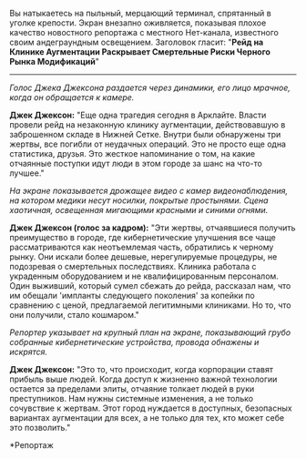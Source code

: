 Вы натыкаетесь на пыльный, мерцающий терминал, спрятанный в уголке крепости. Экран внезапно оживляется, показывая плохое качество новостного репортажа с местного Нет-канала, известного своим андеграундным освещением. Заголовок гласит: "**Рейд на Клинике Аугментации Раскрывает Смертельные Риски Черного Рынка Модификаций**"

---

_Голос Джека Джексона раздается через динамики, его лицо мрачное, когда он обращается к камере._

**Джек Джексон:** "Еще одна трагедия сегодня в Арклайте. Власти провели рейд на незаконную клинику аугментации, действовавшую в заброшенном складе в Нижней Сетке. Внутри были обнаружены три жертвы, все погибли от неудачных операций. Это не просто еще одна статистика, друзья. Это жесткое напоминание о том, на какие отчаянные поступки идут люди в этом городе за шанс на что-то лучшее."

_На экране показывается дрожащее видео с камер видеонаблюдения, на котором медики несут носилки, покрытые простынями. Сцена хаотичная, освещенная мигающими красными и синими огнями._

**Джек Джексон (голос за кадром):** "Эти жертвы, отчаявшиеся получить преимущество в городе, где кибернетические улучшения все чаще рассматриваются как неотъемлемая часть, обратились к черному рынку. Они искали более дешевые, нерегулируемые процедуры, не подозревая о смертельных последствиях. Клиника работала с украденным оборудованием и не квалифицированным персоналом. Один выживший, который сумел сбежать до рейда, рассказал нам, что им обещали 'импланты следующего поколения' за копейки по сравнению с ценой, предлагаемой легитимными клиниками. Но то, что они получили, стало кошмаром."

_Репортер указывает на крупный план на экране, показывающий грубо собранные кибернетические устройства, провода обнажены и искрятся._

**Джек Джексон:** "Это то, что происходит, когда корпорации ставят прибыль выше людей. Когда доступ к жизненно важной технологии остается за пределами элиты, отчаяние толкает людей в руки преступников. Нам нужны системные изменения, а не только сочувствие к жертвам. Этот город нуждается в доступных, безопасных вариантах аугментации для всех, а не только для тех, кто может себе это позволить."

\*Репортаж
